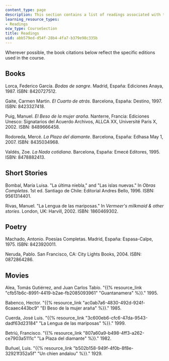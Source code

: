 ```yaml
---
content_type: page
description: This section contains a list of readings associated with the course material.
learning_resource_types:
- Readings
ocw_type: CourseSection
title: Readings
uid: abb579ed-d54f-28b4-4fa7-b379e98c335b
---
```


Wherever possible, the book citations below reflect the specific editions used in the course.

Books
-----

Lorca, Federico García. _Bodas de sangre_. Madrid, España: Ediciones Anaya, 1987. ISBN: 8420727512.

Gaite, Carmen Martin. _El Cuarto de atrás_. Barcelona, España: Destino, 1997. ISBN: 8423327418.

Puig, Manuel. _El Beso de la mujer araña_. Nanterre, Francia: Ediciones Unesco: Signatarios del Acuerdo Archivos, ALLCA XX, Université Paris X, 2002. ISBN: 8489666458.

Rodoreda, Mercé. _La Plaza del diamante_. Barcelona, España: Edhasa May 1, 2007. ISBN: 8435034968.

Valdés, Zoe. _La Nada cotidiana_. Barcelona, España: Emecé Editores, 1995. ISBN: 8478882413.

Short Stories
-------------

Bombal, María Luisa. "La última niebla," and "Las islas nuevas." In _Obras Completas_. 1st ed. Santiago de Chile: Editorial Andres Bello, 1996. ISBN: 9561314401.

Rivas, Manuel. "La Lengua de las mariposas." In _Vermeer's milkmaid & other stories_. London, UK: Harvill, 2002. ISBN: 1860469302.

Poetry
------

Machado, Antonio. Poesías Completas. Madrid, España: Espasa-Calpe, 1975. ISBN: 8423920011.

Neruda, Pablo. San Francisco, CA: City Lights Books, 2004. ISBN: 0872864286.

Movies
------

Alea, Tomás Gutiérrez, and Juan Carlos Tabío. "{{% resource_link "cfb51b6c-8991-4419-b2ae-fb2085093961" "Guantanamera" %}}." 1995.

Babenco, Hector. "{{% resource_link "ac0ab7a6-4830-492d-924f-6caaec443bc9" "El Beso de la mujer araña" %}}." 1985.

Cuerda, José Luis. "{{% resource_link "3c600eb6-cfc6-47da-9543-dadf63d23184" "La Lengua de las mariposas" %}}." 1999.

Betriú, Francisco. "{{% resource_link "807a60a9-b498-4ff3-a262-ce7903a5111c" "La Plaza del diamante" %}}." 1982.

Buñuel, Luis. "{{% resource_link "b502b158-949f-4f0b-8f8e-32921f352a5f" "Un chien andalou" %}}." 1929.
